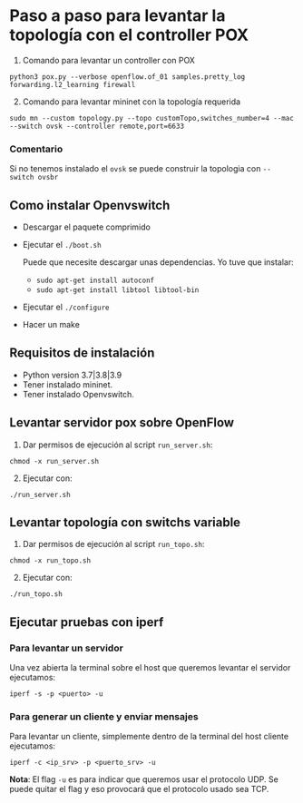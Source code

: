 # Paso a paso para levantar la topología con el controller POX

1. Comando para levantar un controller con POX

```
python3 pox.py --verbose openflow.of_01 samples.pretty_log forwarding.l2_learning firewall
```

2. Comando para levantar mininet con la topología requerida

```
sudo mn --custom topology.py --topo customTopo,switches_number=4 --mac --switch ovsk --controller remote,port=6633
```

### Comentario
Si no tenemos instalado el `ovsk` se puede construir la topologia con `--switch ovsbr`

## Como instalar Openvswitch

- Descargar el paquete comprimido
- Ejecutar el `./boot.sh`

	Puede que necesite descargar unas dependencias. Yo tuve que instalar:
	- `sudo apt-get install autoconf`
	- `sudo apt-get install libtool libtool-bin`
- Ejecutar el `./configure`
- Hacer un make

## Requisitos de instalación

- Python version 3.7|3.8|3.9
- Tener instalado mininet.
- Tener instalado Openvswitch.

## Levantar servidor pox sobre OpenFlow

1. Dar permisos de ejecución al script `run_server.sh`:

```
chmod -x run_server.sh
```

2. Ejecutar con:

```
./run_server.sh
```

## Levantar topología con switchs variable

1. Dar permisos de ejecución al script `run_topo.sh`:

```
chmod -x run_topo.sh
```

2. Ejecutar con:

```
./run_topo.sh
```

## Ejecutar pruebas con iperf

### Para levantar un servidor

Una vez abierta la terminal sobre el host que queremos levantar el servidor ejecutamos:

```
iperf -s -p <puerto> -u
```

### Para generar un cliente y enviar mensajes 

Para levantar un cliente, simplemente dentro de la terminal del host cliente ejecutamos:

```
iperf -c <ip_srv> -p <puerto_srv> -u 
```

**Nota**: 
El flag `-u` es para indicar que queremos usar el protocolo UDP. Se puede quitar el flag y eso provocará que el protocolo usado sea TCP.